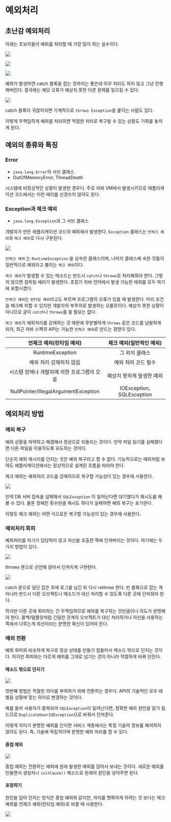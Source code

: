 # 예외처리

## 초난감 예외처리

아래는 초보자들이 예외를 처리할 때 가장 많이 하는 실수이다.

![](../../.gitbook/assets/toby/exception01.png)

![](../../.gitbook/assets/toby/exception02.png)

![](../../.gitbook/assets/toby/exception03.png)

예외가 발생하면 catch 블록을 잡는 것까지는 좋은데 아무 처리도 하지 않고 그냥 진행해버린다. 결국에는 해당 오류가 예상치 못한 다른 문제를 일으킬 수 있다.

![](../../.gitbook/assets/toby/exception04.png)

catch 블록이 귀찮아지면 기계적으로 `throws Exception`을 붙이는 사람도 있다.

이렇게 무책임하게 예외를 처리하면 적절한 처리로 복구될 수 있는 상황도 기회를 놓치게 된다.

## 예외의 종류와 특징
### Error

- `java.lang.Error`의 서브 클래스
- OutOfMemoryError, ThreadDeath

시스템에 비정상적인 상황이 발생한 경우다. 주로 자바 VM에서 발생시키므로 애플리케이션 코드에서는 이런 에러를 신경쓰지 않아도 된다.

### Exception과 체크 예외

- `java.lang.Exception`과 그 서브 클래스

개발자가 만든 애플리케이션 코드의 예외에서 발생한다. `Exception` 클래스는 `언체크 예외`와 `체크 예외`로 다시 구분된다.

![](../../.gitbook/assets/toby/exception05.png)

`언체크 예외` 는 `RuntimeException` 을 상속한 클래스이며, 나머지 클래스에 속한 것들이 일반적으로 예외라고 불리는 `체크 예외`이다.

`체크 예외`가 발생할 수 있는 메소드는 반드시 `catch`나 `throws`로 처리해줘야 한다. 그렇지 않으면 컴파일 에러가 발생한다. 초창기 자바 언어에서 발생 가능한 에외를 모두 여기에 포함시켰다.

`언체크 예외`는 `런타임 예외`라고도 부르며 프로그램의 오류가 있을 때 발생한다. 미리 조건을 체크해 피할 수 있지만 개발자의 부주의로 발생하는 오륟르이다. 예상치 못한 상황이 아니므로 굳이 `catch`나 `throws`를 쓸 필요는 없다. 

`체크 예외`가 예외처리를 강제하는 것 때문에 무분별하게 `throws` 같은 코드를 남발하게 되자, 최근 자바 스펙의 API는 가능한 `언체크 예외`로 만드는 경향이 있다.

|언체크 예외(런타임 예외)|체크 예외(일반적인 예외)|
|:---:|:---:|
|RuntimeException|그 외의 클래스|
|예외 처리 강제하지 않음|예외 처리 코드 필수|
|시스템 장애나 개발자에 의한 프로그램의 오류|예상치 못하게 발생한 예외|
|NullPointer/IllegalArgumentException|IOException, SQLException|

## 예외처리 방법
### 예외 복구

예외 상황을 파악하고 해결해서 정상으로 되돌리는 것이다. 만약 파일 읽기를 실패했다면 다른 파일을 이용하도록 유도하는 것이다.

단순히 예외 메시지를 던지는 것은 예외 복구라고 할 수 없다. 기능적으로는 예외처럼 보여도 애플리케이션에서는 정상적으로 설계된 흐름을 따라야 한다.

체크 예외는 예외처리 코드를 강제하므로 복구할 가능성이 있는 경우에 사용한다.

![](../../.gitbook/assets/toby/exception06.png)

만약 DB 서버 접속을 실패해서 `SQLException` 이 일어난다면 대기했다가 재시도를 해볼 수 있다. 물론 정해진 횟수만큼 재시도 하다가 실패하면 예외 복구는 포기한다. 

이렇듯 체크 예외는 어떤 식으로든 복구할 가능성이 있는 경우에 사용한다.

### 예외처리 회피

예외처리를 자기가 담당하지 않고 자신을 호출한 쪽에 던져버리는 것이다. 여기에는 두 가지 방법이 있다.

![](../../.gitbook/assets/toby/exception07.png)

throws 문으로 선언해 알아서 던져지게 구현한다.

![](../../.gitbook/assets/toby/exception08.png)

catch 문으로 일단 잡은 후에 로그를 남긴 뒤 다시 rethrow 한다. 빈 블록으로 잡는 게 아니라 반드시 다른 오브젝트나 메소드가 대신 처리할 수 있도록 다른 곳에 던져줘야 한다.

하지만 다른 곳에 회피하는 건 무책임하므로 예외를 복구하는 것만큼이나 의도가 분명해야 한다. 콜백/템플릿처럼 긴밀한 관계의 오브젝트가 대신 처리하거나 자신을 사용하는 쪽에서 다루는게 최선이라는 분명한 확신이 있어야 한다.

### 예외 전환

예외 회피와 비슷하게 복구로 정상 상태를 만들기 힘들어서 메소드 밖으로 던지는 것이다. 하지만 회피와는 다르게 예외를 그대로 넘기는 것이 아니라 적절하게 바꿔 던진다.

#### 메소드 밖으로 던지기

![](../../.gitbook/assets/toby/exception09.png)

첫번째 방법은 적절한 의미를 부여하기 위해 전환하는 경우다. API의 기술적인 로우 레벨을 상황에 맞는 의미로 변경하는 것이다.

예를 들어 사용자가 중복되어 `SQLException`이 일어난다면, 정확한 예외 원인을 알기 힘드므로 `DuplicateUserIdException`으로 바꿔서 던져준다.

이렇게 의미가 분명한 예외를 던지면 서비스 계층에서는 특정 기술의 정보를 해석하지 않아도 된다. 즉, 기술에 독립적이며 분명한 예외 처리를 할 수 있다.

#### 중첩 예외

![](../../.gitbook/assets/toby/exception10.png)

중첩 예외는 전환하는 예외에 원래 발생한 예외를 담아서 보내는 것이다. 새로운 예외를 만들면서 생성자나 `initCause()` 메소드로 원래의 원인을 넣어주면 된다.

#### 포장하기

원인을 담아 던지는 방식은 중첩 예외와 같지만, 의미를 명확하게 하려는 것 보다는 체크 예외를 언체크 예외(런타임 예외)로 바꿀 때 사용한다.

![](../../.gitbook/assets/toby/exception11.png)
